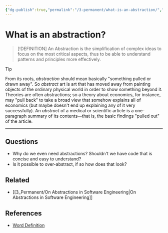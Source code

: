 ```yaml
---
{"dg-publish":true,"permalink":"/3-permanent/what-is-an-abstraction/","tags":["code/best_practices"],"created":"2023-07-27T12:56:33.213-05:00","updated":"2023-09-05T14:44:33.972-05:00"}
---
```


# What is an abstraction?

> [!DEFINITION]
> An Abstraction is the simplification of complex ideas to focus on the most critical aspects, thus to be able to understand patterns and principles more effectively.

> [!Tip]
>  From its roots, _abstraction_ should mean basically "something pulled or drawn away". So _abstract_ art is art that has moved away from painting objects of the ordinary physical world in order to show something beyond it. Theories are often abstractions; so a theory about economics, for instance, may "pull back" to take a broad view that somehow explains all of economics (but maybe doesn't end up explaining any of it very successfully). An _abstract_ of a medical or scientific article is a one-paragraph summary of its contents—that is, the basic findings "pulled out" of the article.

---
## Questions
- Why do we even need abstractions? Shouldn't we have code that is concise and easy to understand?
- Is it possible to over-abstract, if so how does that look?
## Related
- [[3_Permanent/On Abstractions in Software Engineering\|On Abstractions in Software Engineering]]
## References
- [Word Definition](https://www.merriam-webster.com/dictionary/abstraction)